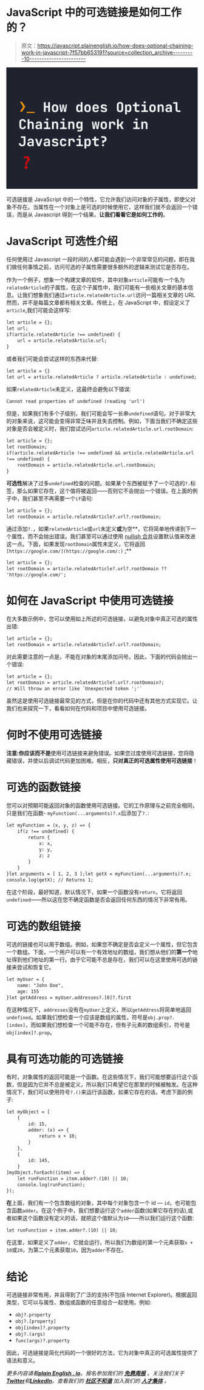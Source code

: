 # JavaScript 中的可选链接是如何工作的？

> 原文：<https://javascript.plainenglish.io/how-does-optional-chaining-work-in-javascript-7f57bb653191?source=collection_archive---------10----------------------->

![](img/e2dae6635086645689d90818e1d6ad7c.png)

可选链接是 JavaScript 中的一个特性，它允许我们访问对象的子属性，即使父对象不存在。当属性在一个对象上是可选的时候使用它，这样我们就不会返回一个错误，而是从 Javascript 得到一个结果。**让我们看看它是如何工作的**。

# JavaScript 可选性介绍

任何使用过 Javascript 一段时间的人都可能会遇到一个非常常见的问题，即在我们做任何事情之前，访问可选的子属性需要很多额外的逻辑来测试它是否存在。

作为一个例子，想象一个构建文章的软件，其中对象`article`可能有一个名为`relatedArticle`的子属性，在这个子属性中，我们可能有一些相关文章的基本信息。让我们想象我们通过`article.relatedArticle.url`访问一篇相关文章的 URL 然而，并不是每篇文章都有相关文章。传统上，在 JavaScript 中，假设定义了`article`,我们可能会这样写:

```
let article = {};
let url;
if(article.relatedArticle !== undefined) {
    url = article.relatedArticle.url;
}
```

或者我们可能会尝试这样的东西来代替:

```
let article = {}
let url = article.relatedArticle ? article.relatedArticle : undefined;
```

如果`relatedArticle`未定义，这最终会避免以下错误:

```
Cannot read properties of undefined (reading 'url')
```

但是，如果我们有多个子级别，我们可能会写一长串`undefined`语句。对于非常大的对象来说，这可能会变得非常乏味并且失去控制。例如，下面当我们不确定这些对象是否会被定义时，我们尝试访问`article.relatedArticle.url.rootDomain`:

```
let article = {};
let rootDomain;
if(article.relatedArticle !== undefined && article.relatedArticle.url !== undefined) {
    rootDomain = article.relatedArticle.url.rootDomain;
}
```

**可选性**解决了过多`undefined`检查的问题。如果某个东西被赋予了一个可选的`?.`标签，那么如果它存在，这个值将被返回——否则它不会抛出一个错误。在上面的例子中，我们甚至不再需要一个`if`语句:

```
let article = {};
let rootDomain = article.relatedArticle?.url?.rootDomain;
```

通过添加`?.`，如果`relatedArticle`或`url`未定义**或**为空**，它将简单地传递到下一个属性，而不会抛出错误。我们甚至可以通过使用 [nullish 合并](https://fjolt.com/article/javascript-nullish-coalescing)设置默认值来改进这一点。下面，如果发现`rootDomain`属性未定义，它将返回`[https://google.com/](https://google.com/:)` [:](https://google.com/:)**

```
let article = {};
let rootDomain = article.relatedArticle?.url?.rootDomain ?? 'https://google.com/';
```

# 如何在 JavaScript 中使用可选链接

在大多数示例中，您可以使用如上所述的可选链接，以避免对象中真正可选的属性出错:

```
let article = {};
let rootDomain = article.relatedArticle?.url?.rootDomain;
```

对此需要注意的一点是，不能在对象的末尾添加问号。因此，下面的代码会抛出一个错误:

```
let article = {};
let rootDomain = article.relatedArticle?.url?.rootDomain?;
// Will throw an error like `Unexpected token ';'`
```

虽然这是使用可选链接最常见的方式，但是在你的代码中还有其他方式实现它。让我们也来探究一下，看看如何在代码和项目中使用可选链接。

# 何时不使用可选链接

**注意:**你应该**而不是**使用可选链接来避免错误。如果您过度使用可选链接，您将隐藏错误，并使以后调试代码更加困难。相反，**只对真正的可选属性使用可选链接**！

# 可选的函数链接

您可以对预期可能返回对象的函数使用可选链接。它的工作原理与之前完全相同，只是我们在函数- `myFunction(...arguments)?.x`后添加了`?.`:

```
let myFunction = (x, y, z) => {
    if(z !== undefined) {
        return {
            x: x,
            y: y,
            z: z
        }
    }
}let arguments = [ 1, 2, 3 ];let getX = myFunction(...arguments)?.x;
console.log(getX); // Returns 1;
```

在这个阶段，最好知道，默认情况下，如果一个函数没有`return`，它将返回`undefined`——所以这在您不确定函数是否会返回任何东西的情况下非常有用。

# 可选的数组链接

可选的链接也可以用于数组。例如，如果您不确定是否会定义一个属性，但它包含一个数组。下面，一个用户可以有一个有效地址的数组，我们想从他们的**第一个**地址得到他们地址的第一行。由于它可能不总是存在，我们可以在这里使用可选的链接来尝试和恢复它。

```
let myUser = {
    name: "John Doe",
    age: 155
}let getAddress = myUser.addresses?.[0]?.first
```

在这种情况下，`addresses`没有在`myUser`上定义，所以`getAddress`将简单地返回`undefined`。如果我们想检查一个应该是数组的属性，符号是`obj.prop?.[index]`，而如果我们想检查一个可能不存在，但有子元素的数组索引，符号是`obj[index]?.prop`。

# 具有可选功能的可选链接

有时，对象属性的返回可能是一个函数。在这些情况下，我们可能想要运行这个函数，但是因为它并不总是被定义，所以我们只希望它在那里的时候被触发。在这种情况下，我们可以使用符号`?.()`来运行该函数，如果它存在的话。考虑下面的例子:

```
let myObject = [
    {
        id: 15,
        adder: (x) => {
            return x + 10;
        }
    },
    {
        id: 145,
    }
]myObject.forEach((item) => {
    let runFunction = item.adder?.(10) || 10;
    console.log(runFunction);
});
```

**在**上面，我们有一个包含数组的对象，其中每个对象包含一个 id — `id`，也可能包含函数`adder`。在这个例子中，我们想要运行这个`adder`函数(如果它存在的话),或者如果这个函数没有定义的话，就把这个值默认为`10`——所以我们运行这个函数:

```
let runFunction = item.adder?.(10) || 10;
```

在这里，如果定义了`adder`，它就会运行，所以我们为数组的第一个元素获取`x + 10`或`20`，为第二个元素获取`10`，因为`adder`不存在。

# 结论

可选链接非常有用，并且得到了广泛的支持(不包括 Internet Explorer)。根据返回类型，它可以与属性、数组或函数的任意组合一起使用。例如:

*   `obj?.property`
*   `obj?.[property]`
*   `obj[index]?.property`
*   `obj?.(args)`
*   `func(args)?.property`

因此，可选链接是简化代码的一个很好的方法，它为对象中真正的可选属性提供了语法和意义。

*更多内容请看*[***plain English . io***](https://plainenglish.io/)*。报名参加我们的* [***免费周报***](http://newsletter.plainenglish.io/) *。关注我们关于*[***Twitter***](https://twitter.com/inPlainEngHQ)*和*[***LinkedIn***](https://www.linkedin.com/company/inplainenglish/)*。查看我们的* [***社区不和谐***](https://discord.gg/GtDtUAvyhW) *加入我们的* [***人才集体***](https://inplainenglish.pallet.com/talent/welcome) *。*